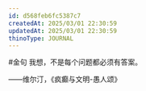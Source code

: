 ```yaml
---
id: d568feb6fc5387c7
createdAt: 2025/03/01 22:30:59
updatedAt: 2025/03/01 22:30:59
thinoType: JOURNAL
---
```

#金句 我想，不是每个问题都必须有答案。

——维尔汀，《疯癫与文明-愚人颂》